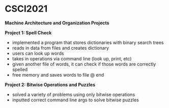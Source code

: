 # CSCI2021
__Machine Architecture and Organization Projects__

__Project 1: Spell Check__
- implemented a program that stores dictionaries with binary search trees
- reads in data from files and creates dictionary
- users can look up words
- takes in operations via command line (look up, print, etc)
- given another file of words, it can check if those words are correctly spelled
- free memory and saves words to file @ end

__Project 2: Bitwise Operations and Puzzles__
- solved a variety of problems using only bitwise operations
- inputted correct command line args to solve bitwise puzzles
